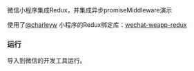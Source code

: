
微信小程序集成Redux，并集成异步promiseMiddleware演示

使用了[@charleyw](https://github.com/charleyw) 小程序的Redux绑定库：[wechat-weapp-redux](https://github.com/charleyw/wechat-weapp-redux)

### 运行

导入到微信的开发工具运行。

